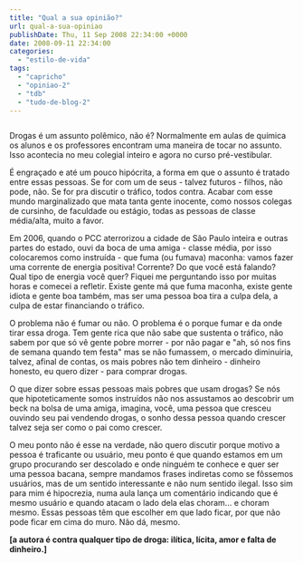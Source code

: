 ```yaml
---
title: "Qual a sua opinião?"
url: qual-a-sua-opiniao
publishDate: Thu, 11 Sep 2008 22:34:00 +0000
date: 2008-09-11 22:34:00
categories: 
  - "estilo-de-vida"
tags: 
  - "capricho"
  - "opiniao-2"
  - "tdb"
  - "tudo-de-blog-2"
---
```

<a href="http://3.bp.blogspot.com/_BzqI_RDZ6O4/ScAmFH7EtfI/AAAAAAAAAKs/Ka-LW1y3xK8/s1600-h/76127606.jpg"><img src="http://3.bp.blogspot.com/_BzqI_RDZ6O4/ScAmFH7EtfI/AAAAAAAAAKs/Ka-LW1y3xK8/s320/76127606.jpg" border="0" alt=""></a><p><p><span><span><span> </span><span>Drogas é um assunto polêmico, não é? Normalmente em aulas de química os alunos e os professores encontram uma maneira de tocar no assunto. Isso acontecia no meu colegial inteiro e agora no curso pré-vestibular.</span></span></span></p></p>  <p><span><span>É engraçado e até um pouco hipócrita, a forma em que o assunto é tratado entre essas pessoas. Se for com um de seus - talvez futuros - filhos, não pode, não. Se for pra discutir o tráfico, todos contra. Acabar com esse mundo marginalizado que mata tanta gente inocente, como nossos colegas de cursinho, de faculdade ou estágio, todas as pessoas de classe média/alta, muito a favor.</span></span></p>  <p><span><span>Em 2006, quando o PCC aterrorizou a cidade de São Paulo inteira e outras partes do estado, ouvi da boca de uma amiga - classe média, por isso colocaremos como instruída - que fuma (ou fumava) maconha: vamos fazer uma corrente de energia positiva! Corrente? Do que você está falando? Qual tipo de energia você quer? Fiquei me perguntando isso por muitas horas e comecei a refletir. Existe gente má que fuma maconha, existe gente idiota e gente boa também, mas ser uma pessoa boa tira a culpa dela, a culpa de estar financiando o tráfico.</span></span></p>  <p><span><span>O problema não é fumar ou não. O problema é o porque fumar e da onde tirar essa droga. Tem gente rica que não sabe que sustenta o tráfico, não sabem por que só vê gente pobre morrer - por não pagar e "ah, só nos fins de semana quando tem festa" mas se não fumassem, o mercado diminuiria, talvez, afinal de contas, os mais pobres não tem dinheiro - dinheiro honesto, eu quero dizer - para comprar drogas.</span></span></p>  <p><span><span>O que dizer sobre essas pessoas mais pobres que usam drogas? Se nós que hipoteticamente somos instruídos não nos assustamos ao descobrir um beck na bolsa de uma amiga, imagina, você, uma pessoa que cresceu ouvindo seu pai vendendo drogas, o sonho dessa pessoa quando crescer talvez seja ser como o pai como crescer.</span></span></p>  <p><span><span>O meu ponto não é esse na verdade, não quero discutir porque motivo a pessoa é traficante ou usuário, meu ponto é que quando estamos em um grupo procurando ser descolado e onde ninguém te conhece e quer ser uma pessoa bacana, sempre mandamos frases indiretas como se fôssemos usuários, mas de um sentido interessante e não num sentido ilegal. Isso sim para mim é hipocrezia, numa aula lança um comentário indicando que é mesmo usuário e quando atacam o lado dela elas choram... e choram mesmo. Essas pessoas têm que escolher em que lado ficar, por que não pode ficar em cima do muro. Não dá, mesmo.</span></span></p>  <p><span><span><span> </span></span></span></p>  <p><b><span><span>[a autora é contra qualquer tipo de droga: ilítica, lícita, amor e falta de dinheiro.]</span></span></b></p>
